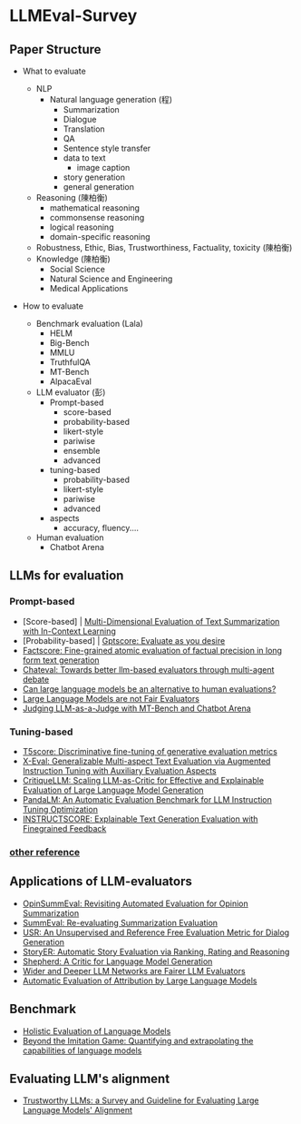 # LLMEval-Survey

## Paper Structure

* What to evaluate
    * NLP
      * Natural language generation (程)
        * Summarization
        * Dialogue
        * Translation
        * QA
        * Sentence style transfer
        * data to text
            * image caption
        * story generation
        * general generation
    * Reasoning (陳柏衡)
        * mathematical reasoning
        * commonsense reasoning
        * logical reasoning
        * domain-specific reasoning
    * Robustness, Ethic, Bias, Trustworthiness, Factuality, toxicity (陳柏衡)
    * Knowledge (陳柏衡)
      * Social Science
      * Natural Science and Engineering
      * Medical Applications

* How to evaluate
    * Benchmark evaluation (Lala) 
        * HELM
        * Big-Bench
        * MMLU
        * TruthfulQA
        * MT-Bench
        * AlpacaEval
    * LLM evaluator (彭)
        * Prompt-based
            * score-based
            * probability-based
            * likert-style
            * pariwise
            * ensemble
            * advanced
        * tuning-based
            * probability-based
            * likert-style
            * pariwise
            * advanced
        * aspects
            * accuracy, fluency....
    * Human evaluation
        * Chatbot Arena

## LLMs for evaluation
### Prompt-based
- [Score-based] | [Multi-Dimensional Evaluation of Text Summarization with In-Context Learning](https://arxiv.org/abs/2306.01200)
- [Probability-based] | [Gptscore: Evaluate as you desire](https://arxiv.org/abs/2302.04166)
- [Factscore: Fine-grained atomic evaluation of factual precision in long form text generation](https://arxiv.org/abs/2305.14251)
- [Chateval: Towards better llm-based evaluators through multi-agent debate](https://arxiv.org/abs/2308.07201)
- [Can large language models be an alternative to human evaluations?](https://arxiv.org/abs/2305.01937)
- [Large Language Models are not Fair Evaluators](https://arxiv.org/abs/2305.17926)
- [Judging LLM-as-a-Judge with MT-Bench and Chatbot Arena](https://arxiv.org/abs/2306.05685)
### Tuning-based
- [T5score: Discriminative fine-tuning of generative evaluation metrics](https://arxiv.org/abs/2212.05726)
- [X-Eval: Generalizable Multi-aspect Text Evaluation via Augmented Instruction Tuning with Auxiliary Evaluation Aspects](https://arxiv.org/abs/2311.08788)
- [CritiqueLLM: Scaling LLM-as-Critic for Effective and Explainable Evaluation of Large Language Model Generation](https://arxiv.org/abs/2311.18702)
- [PandaLM: An Automatic Evaluation Benchmark for LLM Instruction Tuning Optimization](https://arxiv.org/abs/2306.05087)
- [INSTRUCTSCORE: Explainable Text Generation Evaluation with Finegrained Feedback](https://arxiv.org/abs/2305.14282)
### [other reference](https://docs.google.com/document/d/1sXmIE6JUVjpVAGTpyqgeaoSIWK0tvT-I20-t7hzKnC0/edit?usp=sharing)

## Applications of LLM-evaluators
- [OpinSummEval: Revisiting Automated Evaluation for Opinion Summarization](https://arxiv.org/abs/2310.18122)
- [SummEval: Re-evaluating Summarization Evaluation](https://arxiv.org/abs/2007.12626)
- [USR: An Unsupervised and Reference Free Evaluation Metric for Dialog Generation](https://arxiv.org/abs/2005.00456)
- [StoryER: Automatic Story Evaluation via Ranking, Rating and Reasoning](https://arxiv.org/abs/2210.08459)
- [Shepherd: A Critic for Language Model Generation](https://arxiv.org/abs/2308.04592)
- [Wider and Deeper LLM Networks are Fairer LLM Evaluators](https://arxiv.org/abs/2308.01862)
- [Automatic Evaluation of Attribution by Large Language Models](https://arxiv.org/abs/2305.06311)

## Benchmark
- [Holistic Evaluation of Language Models](https://arxiv.org/abs/2211.09110)
- [Beyond the Imitation Game: Quantifying and extrapolating the capabilities of language models](https://arxiv.org/abs/2206.04615)

## Evaluating LLM's alignment 
- [Trustworthy LLMs: a Survey and Guideline for Evaluating Large Language Models' Alignment](https://arxiv.org/abs/2308.05374)
